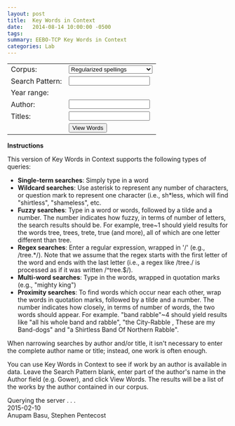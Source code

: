 ```yaml
---
layout: post
title:  Key Words in Context
date:   2014-08-14 10:00:00 -0500
tags:
summary: EEBO-TCP Key Words in Context
categories: Lab
---
```


<div class='page'>
<div>

<div id="leftContent">

<table>

<tr>
<td class="formColumn1">
Corpus:
</td>    
<td class="formColumn2">  
<select id="corpus">
<option value="plaintext_reg" selected>Regularized spellings</option>
<option value="plaintext">Original spellings</option>
<option value="plaintext_lem">Lemmatized and regularized</option>
</select>
</td>  
</tr>


<tr>
<td class="formColumn1">
Search Pattern:
</td>    
<td class="formColumn2">   
<input type="text" id="searchPattern">
</td>   
</tr>
<tr>
<td class="formColumn1">
Year range:
</td>    
<td class="formColumn2x2">
<div  id="yearSlider">
</div>
</td>  
</tr>

<tr>
<td class="formColumn1">
Author:
</td>    
<td class="formColumn2">   
<input type="text" id="authors">
</td>   
</tr>

<tr>
<td class="formColumn1">
Titles:
</td>    
<td class="formColumn2">   
<input type="text" id="titles">
</td>    
</tr>

<tr>
<td class="formColumn1">
&nbsp;
</td>
<td class="formColumn2">  
<button type="button" onclick="javascript:runGrok();">View Words</button>
</td>    
</tr>

</table>

</div>

<div id="rightContent">

<div class="instructions">

<p><b>Instructions</b></p>

<p>This version of Key Words in Context supports the following types of queries:</p>

<ul>
<li><b>Single-term searches</b>:  Simply type in a word</li>
<li><b>Wildcard searches</b>:  Use asterisk to represent any number of characters, or question mark to represent one character (i.e., sh*less, which will find "shirtless", "shameless", etc.</li>
<li><b>Fuzzy searches</b>: Type in a word or words, followed by a tilde and a number.  The number indicates how fuzzy, in terms of number of letters, the search results should be.  For example, tree~1 should yield results for the words tree, trees, trete, true (and more), all of which are one letter different than tree.</li>
<li><b>Regex searches</b>: Enter a regular expression, wrapped in '/' (e.g., /tree.*/).  Note that we assume that the regex starts with the first letter of the word and ends with the last letter (i.e., a regex like /tree./ is processed as if it was written /^tree.$/).</li>
<li><b>Multi-word searches</b>:  Type in the words, wrapped in quotation marks (e.g., "mighty king")</li>
<li><b>Proximity searches</b>: To find words which occur near each other, wrap the words in quotation marks, followed by a tilde and a number.  The number indicates how closely, in terms of number of words, the two words should appear.  For example. "band rabble"~4 should yield results like  "all his whole band and rabble", "the City-Rabble , These are my Band-dogs" and "a Shirtless Band Of Northern Rabble".</li>
</ul>

<p>When narrowing searches by author and/or title, it isn't necessary to enter the complete author name or title; instead, one work is often enough.</p>

<p>You can use Key Words in Context to see if work by an author is available in data.  Leave the Search Pattern blank, enter part of the author's name in the Author field (e.g. Gower), and click View Words.  The results will be a list of the works by the author contained in our corpus.</p>

</div>

</div>

<div id="clearContent"></div>

<div id="resultsInformation" class="pagingWidget"></div>

<div id="topPagingWidget" class="pagingWidget"></div>

<div id="results"></div>

<div id="bottomPagingWidget" class="pagingWidget"></div>

<div id="runningQueryMessage">Querying the server . . . </div>


<!-- COPY JS FROM THE APPLICATION -->

<script src="/assets/tools/js/jquery-1.11.0.min.js?v=1500"></script>
<script src="/assets/tools/js/jquery-ui-1.11.0.custom/jquery-ui.min.js?v=1500"></script>
<script src="/assets/tools/js/jQRangeSlider-5.7.0/jQRangeSlider-min.js?v=1500"></script>
<link rel="stylesheet" type="text/css" href="/assets/tools/js/jQRangeSlider-5.7.0/css/classic.css?v=1500">
<link rel="stylesheet" type="text/css" href="/assets/tools/css/webGrok.css?v=1500">
<script src="/assets/tools/js/webGrok.js?v=1500" charset="utf-8"></script>
<link rel="stylesheet" type="text/css" href="/assets/tools/css/common_tool_styles.css?v=1500"/>

</div>
<div class='small italics'>2015-02-10</div>
<div class='small italics'>Anupam Basu, Stephen Pentecost</div>
